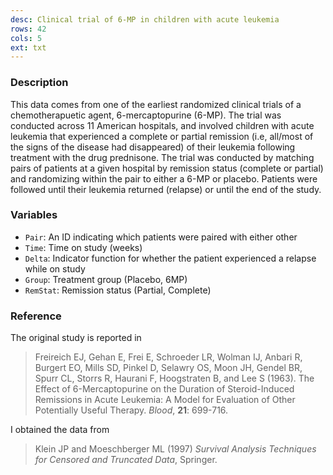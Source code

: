 ```yaml
---
desc: Clinical trial of 6-MP in children with acute leukemia
rows: 42
cols: 5
ext: txt
---
```


### Description

This data comes from one of the earliest randomized clinical trials of a chemotherapuetic agent, 6-mercaptopurine (6-MP).  The trial was conducted across 11 American hospitals, and involved children with acute leukemia that experienced a complete or partial remission (i.e, all/most of the signs of the disease had disappeared) of their leukemia following treatment with the drug prednisone.  The trial was conducted by matching pairs of patients at a given hospital by remission status (complete or partial) and randomizing within the pair to either a 6-MP or placebo. Patients were followed until their leukemia returned (relapse) or until the end of the study.

### Variables

* `Pair`: An ID indicating which patients were paired with either other
* `Time`: Time on study (weeks)
* `Delta`: Indicator function for whether the patient experienced a relapse while on study
* `Group`: Treatment group (Placebo, 6MP)
* `RemStat`: Remission status (Partial, Complete)

### Reference

The original study is reported in

> Freireich EJ, Gehan E, Frei E, Schroeder LR, Wolman IJ, Anbari R, Burgert EO, Mills SD, Pinkel D, Selawry OS, Moon JH, Gendel BR, Spurr CL, Storrs R, Haurani F, Hoogstraten B, and Lee S (1963).  The Effect of 6-Mercaptopurine
on the Duration of Steroid-Induced Remissions in Acute Leukemia: A Model for
Evaluation of Other Potentially Useful Therapy. *Blood*, **21**: 699-716.

I obtained the data from

> Klein JP and Moeschberger ML (1997) *Survival Analysis Techniques for Censored and Truncated Data*, Springer.
